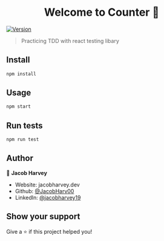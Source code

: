 <h1 align="center">Welcome to Counter 👋</h1>
<p>
  <a href="https://www.npmjs.com/package/counter" target="_blank">
    <img alt="Version" src="https://img.shields.io/npm/v/counter.svg">
  </a>
</p>

> Practicing TDD with react testing libary

## Install

```sh
npm install
```

## Usage

```sh
npm start
```

## Run tests

```sh
npm run test
```

## Author

👤 **Jacob Harvey**

* Website: jacobharvey.dev
* Github: [@JacobHarv00](https://github.com/JacobHarv00)
* LinkedIn: [@jacobharvey19](https://linkedin.com/in/jacobharvey19)

## Show your support

Give a ⭐️ if this project helped you!
